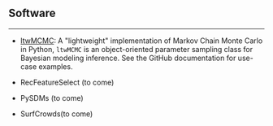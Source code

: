 ## Software

---

* [ltwMCMC](https://pypi.org/project/lwMCMC/): A "lightweight" implementation of Markov Chain Monte Carlo in Python, `ltwMCMC` is an object-oriented parameter sampling class for Bayesian modeling inference. See the GitHub documentation for use-case examples. 

* RecFeatureSelect (to come)

* PySDMs (to come)

* SurfCrowds(to come)
